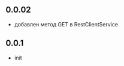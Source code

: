 0.0.02
------------------------------
- добавлен метод GET в RestClientService

0.0.1
------------------------------
- init